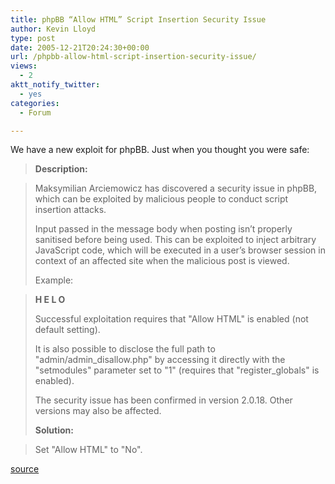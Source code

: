 ```yaml
---
title: phpBB “Allow HTML” Script Insertion Security Issue
author: Kevin Lloyd
type: post
date: 2005-12-21T20:24:30+00:00
url: /phpbb-allow-html-script-insertion-security-issue/
views:
  - 2
aktt_notify_twitter:
  - yes
categories:
  - Forum

---
```

We have a new exploit for phpBB. Just when you thought you were safe:

> **Description:**
  
> Maksymilian Arciemowicz has discovered a security issue in phpBB, which can be exploited by malicious people to conduct script insertion attacks.
> 
> Input passed in the message body when posting isn&#8217;t properly sanitised before being used. This can be exploited to inject arbitrary JavaScript code, which will be executed in a user&#8217;s browser session in context of an affected site when the malicious post is viewed.
> 
> Example:
  
>  <b C=">&#8221; onmouseover=&#8221;" X="</b><b ">H E L O </b>
> 
> Successful exploitation requires that "Allow HTML" is enabled (not default setting).
> 
> It is also possible to disclose the full path to "admin/admin\_disallow.php" by accessing it directly with the "setmodules" parameter set to "1" (requires that "register\_globals" is enabled).
> 
> The security issue has been confirmed in version 2.0.18. Other versions may also be affected.
> 
> **Solution:**
  
> Set "Allow HTML" to "No".

[source][1]

 [1]: http://secunia.com/advisories/18125/